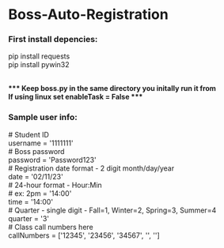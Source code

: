 # Boss-Auto-Registration

<h3>First install depencies:</h3>
pip install requests<br>
pip install pywin32<br><br>

<b>*** Keep boss.py in the same directory you initally run it from ***</b><br>
<b>*** If using linux set enableTask = False ***</b><br>
  
<h3>Sample user info:</h3>
# Student ID<br>
username = '1111111'<br>
# Boss password<br>
password = 'Password123'<br>
# Registration date format - 2 digit month/day/year<br>
date = '02/11/23'<br>
# 24-hour format - Hour:Min<br>
# ex: 2pm = '14:00'<br>
time = '14:00'<br>
# Quarter - single digit - Fall=1, Winter=2, Spring=3, Summer=4<br>
quarter = '3'<br>
# Class call numbers here<br>
callNumbers = ['12345', '23456', '34567', '', '']<br>
